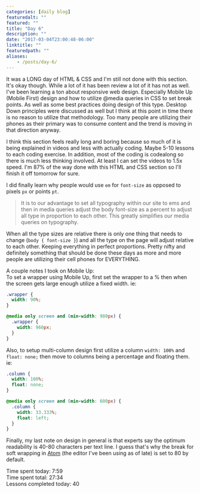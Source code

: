 ```yaml
---
categories: [daily blog]
featuredalt: ""
featured: ""
title: "Day 6"
description: ""
date: "2017-03-04T23:00:48-06:00"
linktitle: ""
featuredpath: ""
aliases:
    - /posts/day-6/
---
```


It was a LONG day of HTML & CSS and I'm still not done with this section. It's okay though. While a lot of it has been review a lot of it has not as well. I've been learning a ton about responsive web design. Especially Mobile Up (Mobile First) design and how to utilize @media queries in CSS to set break points. As well as some best practices doing design of this type. Desktop Down principles were discussed as well but I think at this point in time there is no reason to utilize that methodology. Too many people are utilizing their phones as their primary was to consume content and the trend is moving in that direction anyway.

I think this section feels really long and boring because so much of it is being explained in videos and less with actually coding. Maybe 5-10 lessons to each coding exercise. In addition, most of the coding is codealong so there is much less thinking involved. At least I can set the videos to 1.5x speed. I'm 87% of the way done with this HTML and CSS section so I'll finish it off tomorrow for sure.

I did finally learn why people would use `em` for `font-size` as opposed to pixels `px` or points `pt`.

> It is to our advantage to set all typography within our site to ems and then in media queries adjust the body font-size as a percent to adjust all type in proportion to each other. This greatly simplifies our media queries on typography.

When all the type sizes are relative there is only one thing that needs to change (`body { font-size }`) and all the type on the page will adjust relative to each other. Keeping everything in perfect proportions. Pretty nifty and definitely something that should be done these days as more and more people are utilizing their cell phones for EVERYTHING.

A couple notes I took on Mobile Up:  
To set a wrapper using Mobile Up, first set the wrapper to a % then when the screen gets large enough utilize a fixed width. ie:
```css
.wrapper {
  width: 90%;
}

@media only screen and (min-width: 980px) {
  .wrapper {
    width: 960px;
  }
}
```
Also, to setup multi-column design first utilize a column `width: 100%` and `float: none;` then move to columns being a percentage and floating them. ie:
```css
.column {
  width: 100%;
  float: none;
}

@media only screen and (min-width: 600px) {
  .column {
    width: 33.333%;
    float: left;
  }
}
```
Finally, my last note on design in general is that experts say the optimum readability is 40-80 characters per text line. I guess that's why the break for soft wrapping in [Atom][1] (the editor I've been using as of late) is set to 80 by default.

Time spent today: 7:59  
Time spent total: 27:34  
Lessons completed today: 40

  [1]:https://atom.io/
